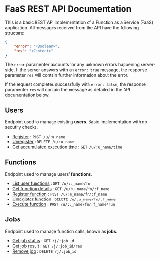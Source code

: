 # FaaS REST API Documentation

This is a basic REST API implementation of a Function as a Service (FaaS) application. All messages received from the API have the following structure:

```json
{
    "error": "<Boolean>",
    "res": "<Content>"
}
```

The `error` paramenter accounts for any unknown errors happening server-side. If the server answers with an `error: true` message, the response parameter `res` will contain further information about the error.

If the request completes successfully with `error: false`, the response paramenter `res` will contain the message as detailed in the API documentation below.

## Users

Endpoint used to manage existing **users**. Basic implementation with no secutity checks.

* [Register](users/post.md) : `POST /u/:u_name`
* [Unregister](users/delete.md) : `DELETE /u/:u_name`
* [Get accumulated execution time](users/time.md) : `GET /u/:u_name/time`


## Functions

Endpoint used to manage users' **functions**. 

* [List user functions](functions/get_all.md) : `GET /u/:u_name/fn`
* [Get function details](functions/get.md) : `GET /u/:u_name/fn/:f_name`
* [Register function](functions/post.md) : `POST /u/:u_name/fn/:f_name`
* [Unregister function](functions/delete.md) : `DELETE /u/:u_name/fn/:f_name`
* [Execute function](functions/execute.md) : `POST /u/:u_name/fn/:f_name/run`


## Jobs

Endpoint used to manage function calls, known as **jobs**.

* [Get job status](jobs/get_status.md) : `GET /j/:job_id`
* [Get job result](jobs/get_result.md) : `GET /j/:job_id/res`
* [Remove job](jobs/delete.md) : `DELETE /j/:job_id`